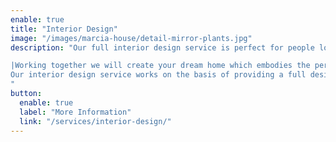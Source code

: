```yaml
---
enable: true
title: "Interior Design"
image: "/images/marcia-house/detail-mirror-plants.jpg"
description: "Our full interior design service is perfect for people looking to build a new house, renovate an existing property or simply update certain areas of their home.

|Working together we will create your dream home which embodies the perfect balance between form and function.
Our interior design service works on the basis of providing a full design pack taking you from concept to completion therefore ensuring all aspects of the design are fully integrated.
"
button:
  enable: true
  label: "More Information"
  link: "/services/interior-design/"
---
```

